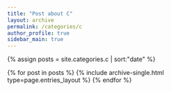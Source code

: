 ```yaml
---
title: "Post about C"
layout: archive
permalink: /categories/c
author_profile: true
sidebar_main: true
---
```


{% assign posts = site.categories.c | sort:"date" %}

{% for post in posts %}
  {% include archive-single.html type=page.entries_layout %}
{% endfor %}

